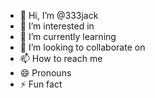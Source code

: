 - 👋 Hi, I’m @333jack 
- 👀 I’m interested in 
- 🌱 I’m currently learning 
- 💞️ I’m looking to collaborate on 
- 📫 How to reach me 
- 😄 Pronouns 
- ⚡ Fun fact 

<!---
333jack/333jack is a ✨ special ✨ repository because its `README.md` (this file) appears on your GitHub profile.
You can click the Preview link to take a look at your changes.
--->
